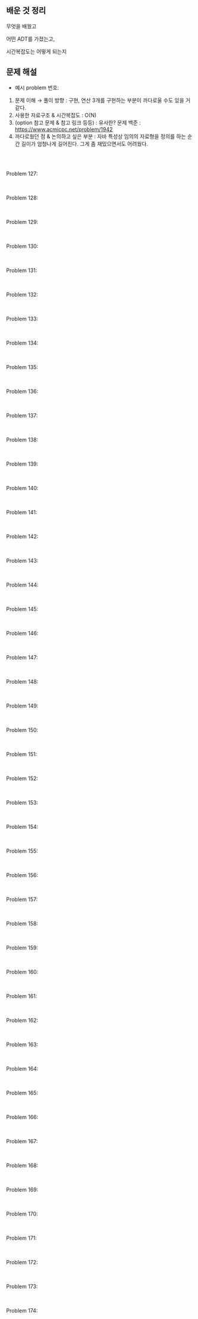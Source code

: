 ## 배운 것 정리 


무엇을 배웠고 <br/>

어떤 ADT를 가졌는고, <br/>

시간복잡도는 어떻게 되는지 
<br/>


## 문제 해설 
 - 예시
 problem 번호: 
  1. 문제 이해 → 풀이 방향 : 구현, 연산 3개를 구현하는 부분이 까다로울 수도 있을 거 같다.
  2. 사용한 자료구조 & 시간복잡도 : O(N)
  3. (option 참고 문제 & 참고 링크 등등) : 유사한? 문제 백준 : https://www.acmicpc.net/problem/1942
  4. 까다로웠던 점 & 논의하고 싶은 부분 : 자바 특성상 임의의 자료형을 정의를 하는 순간 길이가 엄청나게 길어진다. 그게 좀 재밌으면서도 어려웠다.
<br/>
<br/>

Problem 127: <br><br><br>

Problem 128: <br><br><br>

Problem 129: <br><br><br>

Problem 130: <br><br><br>

Problem 131: <br><br><br>

Problem 132: <br><br><br>

Problem 133: <br><br><br>

Problem 134: <br><br><br>

Problem 135: <br><br><br>

Problem 136: <br><br><br>

Problem 137: <br><br><br>

Problem 138: <br><br><br>

Problem 139: <br><br><br>

Problem 140: <br><br><br>

Problem 141: <br><br><br>

Problem 142: <br><br><br>

Problem 143: <br><br><br>

Problem 144: <br><br><br>

Problem 145: <br><br><br>

Problem 146: <br><br><br>

Problem 147: <br><br><br>

Problem 148: <br><br><br>

Problem 149: <br><br><br>

Problem 150: <br><br><br>

Problem 151: <br><br><br>

Problem 152: <br><br><br>

Problem 153: <br><br><br>

Problem 154: <br><br><br>

Problem 155: <br><br><br>

Problem 156: <br><br><br>

Problem 157: <br><br><br>

Problem 158: <br><br><br>

Problem 159: <br><br><br>

Problem 160: <br><br><br>

Problem 161: <br><br><br>

Problem 162: <br><br><br>

Problem 163: <br><br><br>

Problem 164: <br><br><br>

Problem 165: <br><br><br>

Problem 166: <br><br><br>

Problem 167: <br><br><br>

Problem 168: <br><br><br>

Problem 169: <br><br><br>

Problem 170: <br><br><br>

Problem 171: <br><br><br>

Problem 172: <br><br><br>

Problem 173: <br><br><br>

Problem 174: <br><br><br>
